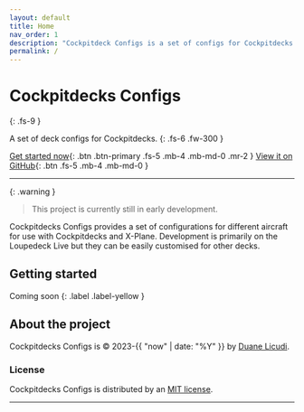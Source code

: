 ```yaml
---
layout: default
title: Home
nav_order: 1
description: "Cockpitdeck Configs is a set of configs for Cockpitdecks."
permalink: /
---
```


# Cockpitdecks Configs
{: .fs-9 }

A set of deck configs for Cockpitdecks.
{: .fs-6 .fw-300 }

[Get started now](#getting-started){: .btn .btn-primary .fs-5 .mb-4 .mb-md-0 .mr-2 }
[View it on GitHub][Cockpitdecks Configs repo]{: .btn .fs-5 .mb-4 .mb-md-0 }

---

{: .warning }
> This project is currently still in early development.

Cockpitdecks Configs provides a set of configurations for different aircraft for use with Cockpitdecks and X-Plane. Development is primarily on the Loupedeck Live but they can be easily customised for other decks.

## Getting started

Coming soon
{: .label .label-yellow }

## About the project

Cockpitdecks Configs is &copy; 2023-{{ "now" | date: "%Y" }} by [Duane Licudi](https://github.com/dlicudi).

### License

Cockpitdecks Configs is distributed by an [MIT license](https://github.com/dlicudi/cockpitdecks-configs?tab=MIT-1-ov-file).


----

[^1]: The [source file for this page] uses all three markup languages.

[^2]: [It can take up to 10 minutes for changes to your site to publish after you push the changes to GitHub](https://docs.github.com/en/pages/setting-up-a-github-pages-site-with-jekyll/creating-a-github-pages-site-with-jekyll#creating-your-site).


[Cockpitdecks Configs repo]: https://github.com/dlicudi/cockpitdecks-configs
[GitHub Pages]: https://pages.github.com/